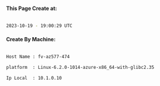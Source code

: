 
   
#### This Page Create at:

```bash

2023-10-19 - 19:00:29 UTC

```

#### Create By Machine:

```bash

Host Name : fv-az577-474

platform  : Linux-6.2.0-1014-azure-x86_64-with-glibc2.35

Ip Local  : 10.1.0.10

```

